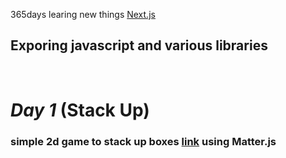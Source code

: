 365days learing new things [Next.js](https://nextjs.org/)

## Exporing javascript and various libraries

<br>

# **_Day 1_** (Stack Up)

### simple 2d game to stack up boxes [link](https://github.com/onifs10/365d/blob/main/pages/001.tsx) using Matter.js
